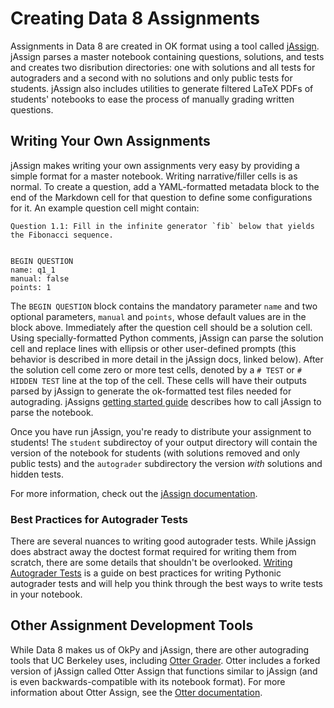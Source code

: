# Creating Data 8 Assignments

Assignments in Data 8 are created in OK format using a tool called [jAssign](https://github.com/okpy/jassign). jAssign parses a master notebook containing questions, solutions, and tests and creates two disribution directories: one with solutions and all tests for autograders and a second with no solutions and only public tests for students. jAssign also includes utilities to generate filtered LaTeX PDFs of students' notebooks to ease the process of manually grading written questions.

## Writing Your Own Assignments

jAssign makes writing your own assignments very easy by providing a simple format for a master notebook. Writing narrative/filler cells is as normal. To create a question, add a YAML-formatted metadata block to the end of the Markdown cell for that question to define some configurations for it. An example question cell might contain:

```{text}
Question 1.1: Fill in the infinite generator `fib` below that yields the Fibonacci sequence.


BEGIN QUESTION
name: q1_1
manual: false
points: 1
```

The `BEGIN QUESTION` block contains the mandatory parameter `name` and two optional parameters, `manual` and `points`, whose default values are in the block above. Immediately after the question cell should be a solution cell. Using specially-formatted Python comments, jAssign can parse the solution cell and replace lines with ellipsis or other user-defined prompts (this behavior is described in more detail in the jAssign docs, linked below). After the solution cell come zero or more test cells, denoted by a `# TEST` or `# HIDDEN TEST` line at the top of the cell. These cells will have their outputs parsed by jAssign to generate the ok-formatted test files needed for autograding. jAssigns [getting started guide](https://github.com/okpy/jassign#getting-started) describes how to call jAssign to parse the notebook.

Once you have run jAssign, you're ready to distribute your assignment to students! The `student` subdirectoy of your output directory will contain the version of the notebook for students (with solutions removed and only public tests) and the `autograder` subdirectory the version *with* solutions and hidden tests.

For more information, check out the [jAssign documentation](https://github.com/okpy/jassign/tree/master/docs).

### Best Practices for Autograder Tests

There are several nuances to writing good autograder tests. While jAssign does abstract away the doctest format required for writing them from scratch, there are some details that shouldn't be overlooked. [Writing Autograder Tests](https://autograder-tests.rtfd.io) is a guide on best practices for writing Pythonic autograder tests and will help you think through the best ways to write tests in your notebook.

## Other Assignment Development Tools

While Data 8 makes us of OkPy and jAssign, there are other autograding tools that UC Berkeley uses, including [Otter Grader](../tech/autograding/otter.md). Otter includes a forked version of jAssign called Otter Assign that functions similar to jAssign (and is even backwards-compatible with its notebook format). For more information about Otter Assign, see the [Otter documentation](https://otter-grader.rtfd.io).
